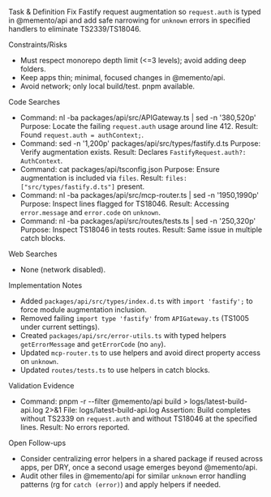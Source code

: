 Task & Definition
Fix Fastify request augmentation so `request.auth` is typed in @memento/api and add safe narrowing for `unknown` errors in specified handlers to eliminate TS2339/TS18046.

Constraints/Risks
- Must respect monorepo depth limit (<=3 levels); avoid adding deep folders.
- Keep apps thin; minimal, focused changes in @memento/api.
- Avoid network; only local build/test. pnpm available.

Code Searches
- Command: nl -ba packages/api/src/APIGateway.ts | sed -n '380,520p'
  Purpose: Locate the failing `request.auth` usage around line 412.
  Result: Found `request.auth = authContext;`.
- Command: sed -n '1,200p' packages/api/src/types/fastify.d.ts
  Purpose: Verify augmentation exists.
  Result: Declares `FastifyRequest.auth?: AuthContext`.
- Command: cat packages/api/tsconfig.json
  Purpose: Ensure augmentation is included via `files`.
  Result: `files: ["src/types/fastify.d.ts"]` present.
- Command: nl -ba packages/api/src/mcp-router.ts | sed -n '1950,1990p'
  Purpose: Inspect lines flagged for TS18046.
  Result: Accessing `error.message` and `error.code` on `unknown`.
- Command: nl -ba packages/api/src/routes/tests.ts | sed -n '250,320p'
  Purpose: Inspect TS18046 in tests routes.
  Result: Same issue in multiple catch blocks.

Web Searches
- None (network disabled).

Implementation Notes
- Added `packages/api/src/types/index.d.ts` with `import 'fastify';` to force module augmentation inclusion.
- Removed failing `import type 'fastify'` from `APIGateway.ts` (TS1005 under current settings).
- Created `packages/api/src/error-utils.ts` with typed helpers `getErrorMessage` and `getErrorCode` (no `any`).
- Updated `mcp-router.ts` to use helpers and avoid direct property access on `unknown`.
- Updated `routes/tests.ts` to use helpers in catch blocks.

Validation Evidence
- Command: pnpm -r --filter @memento/api build > logs/latest-build-api.log 2>&1
  File: logs/latest-build-api.log
  Assertion: Build completes without TS2339 on `request.auth` and without TS18046 at the specified lines.
  Result: No errors reported.

Open Follow-ups
- Consider centralizing error helpers in a shared package if reused across apps, per DRY, once a second usage emerges beyond @memento/api.
- Audit other files in @memento/api for similar `unknown` error handling patterns (rg for `catch (error)`) and apply helpers if needed.

